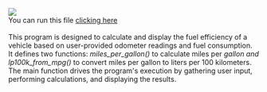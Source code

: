 <picture><img src="https://img.shields.io/badge/FUEL%20USAGE-purple?label=py"></picture><br>
You can run this file <a href="https://www.online-python.com/yj68ivKClk" target="_blank">clicking here</a><br>
<br>
This program is designed to calculate and display the fuel efficiency of a vehicle based on user-provided odometer readings and fuel consumption.<br>
It defines two functions: <i>miles_per_gallon()</i> to calculate miles per <i>gallon and lp100k_from_mpg()</i> to convert miles per gallon to liters per 100 kilometers.<br>
The main function drives the program's execution by gathering user input, performing calculations, and displaying the results.
